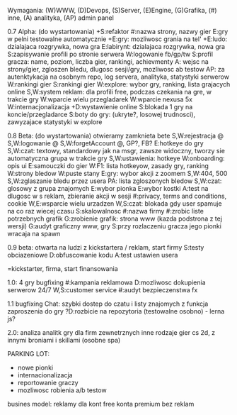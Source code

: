 Wymagania: (W)WWW, (D)Devops, (S)Server, (E)Engine, (G)Grafika, (#) inne, (A) analityka, (AP) admin panel

0.7 Alpha: (do wystartowania)
+S:refaktor
#:nazwa strony, nazwy gier
E:gry w pelni testowalne automatycznie
+E:gry: mozliwosc grania na tel'
+E:ludo: dzialajaca rozgrywka, nowa gra
E:labirynt: dzialajaca rozgrywka, nowa gra
S:zapisywanie profili po stronie serwera
W:logowanie fb/gp/tw
S:profil gracza: name, poziom, liczba gier, rankingi, achievmenty
A: wejsc na strony/gier, zgloszen bledu, dlugosc sesji/gry, mozliwosc ab testow
AP: za autenktykacja na osobnym repo, log servera, analityka, statystyki serwerow
W:rankingi gier
S:rankingi gier
W:explore: wybor gry, ranking, lista grajacych online
S,W:system reklam: dla profili free, podczas czekania na gre, w trakcie gry
W:wparcie wielu przegladarek
W:wparcie nexusa 5x
W:internacjonalizacja
+D:wystawienie online
S:blokada 1 gry na koncie/przegladarce
S:boty do gry: (ukryte?, losowej trudnosci), zawyzajace statystyki w explore

0.8 Beta: (do wystartowania) otwieramy zamknieta bete
S,W:rejestracja @
S,W:logowanie @
S,W:forgetAccount @, GP?, FB?
E:hotkeye do gry
S,W:czat: textowy, standardowy jak na msgr, zawsze widoczny, tworzy sie automatyczna grupa w trakcie gry
S,W:ustawienia: hotkeye
W:onboarding: opis ui
E:samouczki do gier
W:F1: lista hotkeyow, zasady gry, ranking
W:strony bledow
W:puste stany
E:gry: wybor  akcji z zoomem
S,W:404, 500
S,W:zglaszanie bledu przez usera
PA: lista zgloszonych bledow
S,W:czat: glosowy z grupa znajomych
E:wybor pionka
E:wybor kostki
A:test na dlugosc w s reklam, zbieranie akcji w sesji
#:privacy, terms and conditions, cookie
W,E:wsparcie wielu urzadzen
W,S:czat: blokada gdy user spamuje na co raz wiecej czasu
S:skalowalnosc
#:nazwa firmy
#:zrobic liste potrzebnych grafik
G:zrobienie grafik: strona www (kazda podstrona z tej wersji)
G:audyt graficzny www, gry
S:przy rozlaczeniu gracza jego pionki wracaja na spawn

0.9 beta: otwarta na ludzi z kickstartera / reklam, start firmy
S:testy obciazeniowe
D:obfuscowanie kodu
A:test ustawien usera

=kickstarter, firma, start finansowania

1.0:
4 gry
bugfixing
#:kampania reklamowa
D:mozliwosc dokupienia serwerow 24/7
W,S:customer service
#:audyt bezpieczenstwa
fx

1.1
bugfixing
Chat:  szybki dostep do czatu i listy znajomych z funkcja zaproszenia do gry
?D:rozbicie na repozytoria (testowalne osobno) - lerna js?

2.0: 
analiza analitk
gry dla firm zewnetrznych
inne rodzaje gier
cs 2d, z innymi broniami i skillami (osobne spa)

PARKING LOT:
- nowe pionki
- internacionalizacja
- reportowanie graczy
- mozliwosc robienia a/b testow

busines model:
reklamy dla kont free
konta premium bez reklam